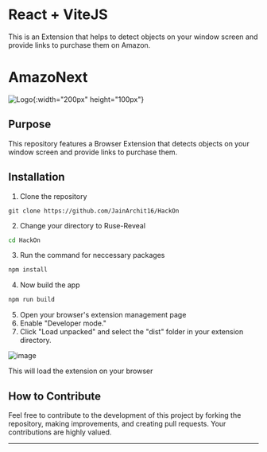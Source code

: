 # React + ViteJS

This is an Extension that helps to detect objects on your window screen and provide links to purchase them on Amazon.

# AmazoNext

![Logo](https://github.com/JainArchit16/HackOn/assets/146457258/998f4bd9-6189-4897-910f-918bff888d49){:width="200px" height="100px"}

## Purpose

This repository features a Browser Extension that detects objects on your window screen and provide links to purchase them.


## Installation

1. Clone the repository

```shell
git clone https://github.com/JainArchit16/HackOn
```

2. Change your directory to Ruse-Reveal

```sh
cd HackOn
```

3. Run the command for neccessary packages

```sh
npm install
```

4. Now build the app

```sh
npm run build
```

5. Open your browser's extension management page
6. Enable "Developer mode."
7. Click "Load unpacked" and select the "dist" folder in your extension directory.

![image](https://github.com/JainArchit16/HackOn/assets/146457258/5dcd5f88-95f6-49d5-bbd7-ebaf34b67416)

This will load the extension on your browser



## How to Contribute

Feel free to contribute to the development of this project by forking the repository, making improvements, and creating pull requests. Your contributions are highly valued.

---

